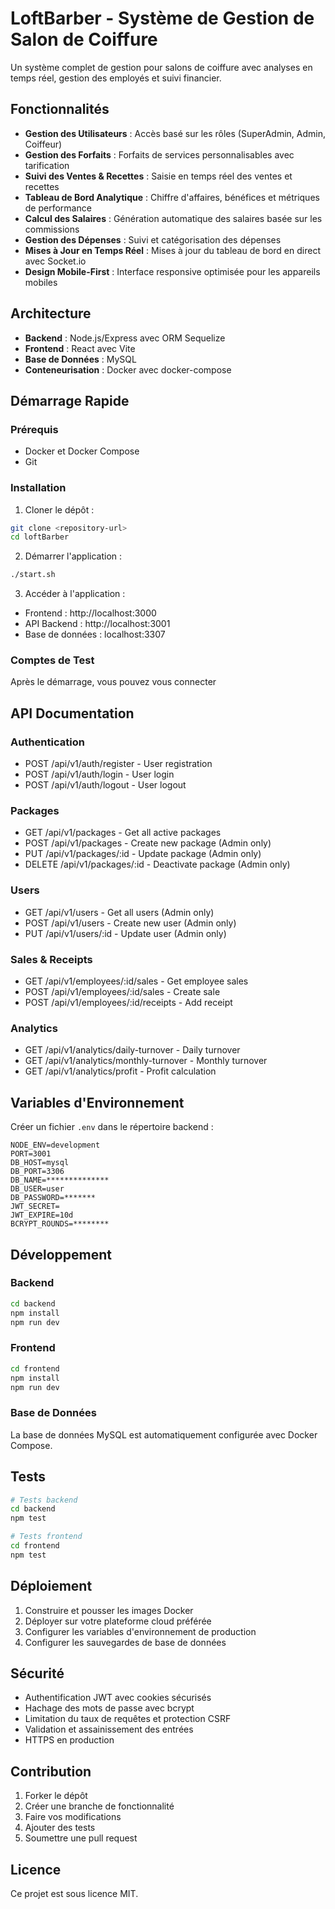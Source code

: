 # LoftBarber - Système de Gestion de Salon de Coiffure

Un système complet de gestion pour salons de coiffure avec analyses en temps réel, gestion des employés et suivi financier.

## Fonctionnalités

- **Gestion des Utilisateurs** : Accès basé sur les rôles (SuperAdmin, Admin, Coiffeur)
- **Gestion des Forfaits** : Forfaits de services personnalisables avec tarification
- **Suivi des Ventes & Recettes** : Saisie en temps réel des ventes et recettes
- **Tableau de Bord Analytique** : Chiffre d'affaires, bénéfices et métriques de performance
- **Calcul des Salaires** : Génération automatique des salaires basée sur les commissions
- **Gestion des Dépenses** : Suivi et catégorisation des dépenses
- **Mises à Jour en Temps Réel** : Mises à jour du tableau de bord en direct avec Socket.io
- **Design Mobile-First** : Interface responsive optimisée pour les appareils mobiles

## Architecture

- **Backend** : Node.js/Express avec ORM Sequelize
- **Frontend** : React avec Vite
- **Base de Données** : MySQL
- **Conteneurisation** : Docker avec docker-compose

## Démarrage Rapide

### Prérequis
- Docker et Docker Compose
- Git

### Installation

1. Cloner le dépôt :
```bash
git clone <repository-url>
cd loftBarber
```

2. Démarrer l'application :
```bash
./start.sh
```

3. Accéder à l'application :
- Frontend : http://localhost:3000
- API Backend : http://localhost:3001
- Base de données : localhost:3307

### Comptes de Test

Après le démarrage, vous pouvez vous connecter 

## API Documentation

### Authentication
- POST /api/v1/auth/register - User registration
- POST /api/v1/auth/login - User login
- POST /api/v1/auth/logout - User logout

### Packages
- GET /api/v1/packages - Get all active packages
- POST /api/v1/packages - Create new package (Admin only)
- PUT /api/v1/packages/:id - Update package (Admin only)
- DELETE /api/v1/packages/:id - Deactivate package (Admin only)

### Users
- GET /api/v1/users - Get all users (Admin only)
- POST /api/v1/users - Create new user (Admin only)
- PUT /api/v1/users/:id - Update user (Admin only)

### Sales & Receipts
- GET /api/v1/employees/:id/sales - Get employee sales
- POST /api/v1/employees/:id/sales - Create sale
- POST /api/v1/employees/:id/receipts - Add receipt

### Analytics
- GET /api/v1/analytics/daily-turnover - Daily turnover
- GET /api/v1/analytics/monthly-turnover - Monthly turnover
- GET /api/v1/analytics/profit - Profit calculation

## Variables d'Environnement

Créer un fichier `.env` dans le répertoire backend :

```env
NODE_ENV=development
PORT=3001
DB_HOST=mysql
DB_PORT=3306
DB_NAME=**************
DB_USER=user
DB_PASSWORD=*******
JWT_SECRET=
JWT_EXPIRE=10d
BCRYPT_ROUNDS=********
```

## Développement

### Backend
```bash
cd backend
npm install
npm run dev
```

### Frontend
```bash
cd frontend
npm install
npm run dev
```

### Base de Données
La base de données MySQL est automatiquement configurée avec Docker Compose.

## Tests

```bash
# Tests backend
cd backend
npm test

# Tests frontend
cd frontend
npm test
```

## Déploiement

1. Construire et pousser les images Docker
2. Déployer sur votre plateforme cloud préférée
3. Configurer les variables d'environnement de production
4. Configurer les sauvegardes de base de données

## Sécurité

- Authentification JWT avec cookies sécurisés
- Hachage des mots de passe avec bcrypt
- Limitation du taux de requêtes et protection CSRF
- Validation et assainissement des entrées
- HTTPS en production

## Contribution

1. Forker le dépôt
2. Créer une branche de fonctionnalité
3. Faire vos modifications
4. Ajouter des tests
5. Soumettre une pull request

## Licence

Ce projet est sous licence MIT.
